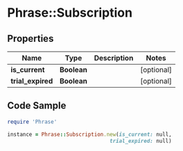 # Phrase::Subscription

## Properties

Name | Type | Description | Notes
------------ | ------------- | ------------- | -------------
**is_current** | **Boolean** |  | [optional] 
**trial_expired** | **Boolean** |  | [optional] 

## Code Sample

```ruby
require 'Phrase'

instance = Phrase::Subscription.new(is_current: null,
                                 trial_expired: null)
```


